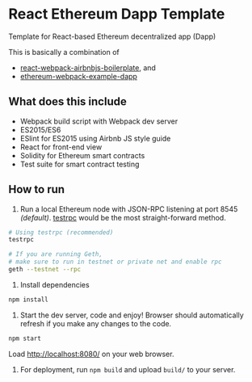 # React Ethereum Dapp Template

Template for React-based Ethereum decentralized app (Dapp) 

This is basically a combination of

- [react-webpack-airbnbjs-boilerplate](https://github.com/uzyn/react-webpack-airbnbjs-boilerplate), and
- [ethereum-webpack-example-dapp](https://github.com/uzyn/ethereum-webpack-example-dapp)

## What does this include

- Webpack build script with Webpack dev server
- ES2015/ES6
- ESlint for ES2015 using Airbnb JS style guide
- React for front-end view
- Solidity for Ethereum smart contracts
- Test suite for smart contract testing


## How to run

1. Run a local Ethereum node with JSON-RPC listening at port 8545 _(default)_. [testrpc](https://github.com/ethereumjs/testrpc) would be the most straight-forward method.

  ```bash
  # Using testrpc (recommended)
  testrpc

  # If you are running Geth, 
  # make sure to run in testnet or private net and enable rpc
  geth --testnet --rpc
  ```

1. Install dependencies

  ```bash
  npm install
  ```

1. Start the dev server, code and enjoy! Browser should automatically refresh if you make any changes to the code.

  ```bash
  npm start
  ```

  Load [http://localhost:8080/](http://localhost:8080/) on your web browser.

1. For deployment, run `npm build` and upload `build/` to your server.

